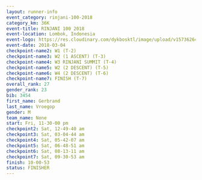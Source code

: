 ```yaml
---
layout: runner-info 
event_category: rinjani-100-2018 
category_km: 36K 
event-title: RINJANI 100 2018 
event-location: Lombok, Indonesia 
event-logo: https://res.cloudinary.com/dykbosktl/image/upload/v1573626435/Logo/Rinjani_eoufbh.png 
event-date: 2018-03-04 
checkpoint-name2: W1 (T-2) 
checkpoint-name3: W2 (1 ASCENT) (T-3) 
checkpoint-name4: W3 RINJANI SUMMIT (T-4) 
checkpoint-name5: W2 (2 DESCENT) (T-5) 
checkpoint-name6: W4 (2 DESCENT) (T-6) 
checkpoint-name7: FINISH (T-7) 
overall_rank: 27
gender_rank: 23
bib: 3454
first_name: Gerbrand
last_name: Vroegop
gender: M
team_name: None
start: Fri, 11-30-00 pm
checkpoint2: Sat, 12-49-40 am
checkpoint3: Sat, 03-04-44 am
checkpoint4: Sat, 05-42-07 am
checkpoint5: Sat, 06-48-51 am
checkpoint6: Sat, 08-13-11 am
checkpoint7: Sat, 09-30-53 am
finish: 10-00-53
status: FINISHER
---
```

